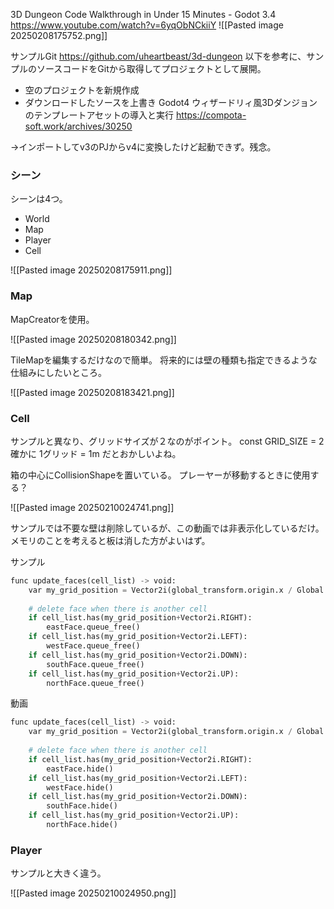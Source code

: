 3D Dungeon Code Walkthrough in Under 15 Minutes - Godot 3.4
https://www.youtube.com/watch?v=6yqObNCkiiY
![[Pasted image 20250208175752.png]]

サンプルGit
https://github.com/uheartbeast/3d-dungeon
以下を参考に、サンプルのソースコードをGitから取得してプロジェクトとして展開。
- 空のプロジェクトを新規作成
- ダウンロードしたソースを上書き
Godot4 ウィザードリィ風3Dダンジョンのテンプレートアセットの導入と実行
https://compota-soft.work/archives/30250

→インポートしてv3のPJからv4に変換したけど起動できず。残念。

### シーン

シーンは4つ。
- World
- Map
- Player
- Cell

![[Pasted image 20250208175911.png]]
### Map

MapCreatorを使用。

![[Pasted image 20250208180342.png]]

TileMapを編集するだけなので簡単。
将来的には壁の種類も指定できるような仕組みにしたいところ。

![[Pasted image 20250208183421.png]]

### Cell

サンプルと異なり、グリッドサイズが２なのがポイント。
const GRID_SIZE = 2
確かに 1グリッド = 1m だとおかしいよね。

箱の中心にCollisionShapeを置いている。
プレーヤーが移動するときに使用する？

![[Pasted image 20250210024741.png]]

サンプルでは不要な壁は削除しているが、この動画では非表示化しているだけ。
メモリのことを考えると板は消した方がよいはず。

サンプル
```python
func update_faces(cell_list) -> void:
	var my_grid_position = Vector2i(global_transform.origin.x / Global.GRID_SIZE, global_transform.origin.z / 1)
	
	# delete face when there is another cell
	if cell_list.has(my_grid_position+Vector2i.RIGHT):
		eastFace.queue_free()
	if cell_list.has(my_grid_position+Vector2i.LEFT):
		westFace.queue_free()
	if cell_list.has(my_grid_position+Vector2i.DOWN):
		southFace.queue_free()
	if cell_list.has(my_grid_position+Vector2i.UP):
		northFace.queue_free()
```

動画
```python
func update_faces(cell_list) -> void:
	var my_grid_position = Vector2i(global_transform.origin.x / Global.GRID_SIZE, global_transform.origin.z / 1)
	
	# delete face when there is another cell
	if cell_list.has(my_grid_position+Vector2i.RIGHT):
		eastFace.hide()
	if cell_list.has(my_grid_position+Vector2i.LEFT):
		westFace.hide()
	if cell_list.has(my_grid_position+Vector2i.DOWN):
		southFace.hide()
	if cell_list.has(my_grid_position+Vector2i.UP):
		northFace.hide()
```

### Player

サンプルと大きく違う。

![[Pasted image 20250210024950.png]]


